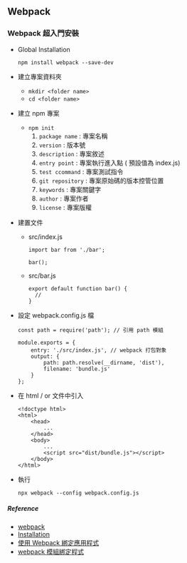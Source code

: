 ## Webpack
### Webpack 超入門安裝
 - Global Installation
    ```
    npm install webpack --save-dev
    ```
 - 建立專案資料夾
     *  ```mkdir <folder name>```
     *  ```cd <folder name>```
 - 建立 npm 專案
     *  ```npm init```
        1. `package name` : 專案名稱
        2. `version` : 版本號
        3. `description` : 專案敘述
        4. `entry point` : 專案執行進入點 ( 預設值為 index.js)
        5. `test ccommand` : 專案測試指令
        6. `git repository` : 專案原始碼的版本控管位置
        7. `keywords` : 專案關鍵字
        8. `author` : 專案作者
        9. `license` : 專案版權

 - 建置文件
     *  src/index.js
        ```
        import bar from './bar';

        bar();
        ```
     *  src/bar.js
        ```
        export default function bar() { 
          //
        }
        ```

 - 設定 webpack.config.js 檔
    ```
    const path = require('path'); // 引用 path 模組

    module.exports = {
        entry: './src/index.js', // webpack 打包對象
        output: {
            path: path.resolve(__dirname, 'dist'),
            filename: 'bundle.js'
        }
    };
    ```
<!-- more -->
 - 在 html / or 文件中引入
    ```
    <!doctype html>
    <html>
        <head>
            ...
        </head>
        <body>
            ...
            <script src="dist/bundle.js"></script>
        </body>
    </html>
    ```
 - 執行
    ```
    npx webpack --config webpack.config.js
    ```


##### Reference
 - [webpack](https://webpack.js.org/)
 - [Installation](https://webpack.js.org/guides/installation/)
 - [使用 Webpack 綁定應用程式](https://docs.aws.amazon.com/zh_tw/sdk-for-javascript/v2/developer-guide/webpack.html)
 - [webpack 模組綁定程式](https://docs.aws.amazon.com/zh_tw/sdk-for-javascript/v2/developer-guide/webpack.html)
